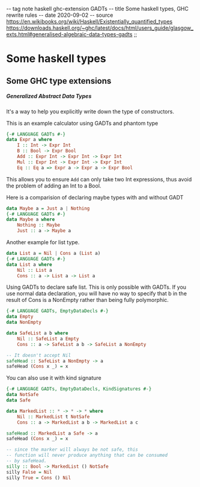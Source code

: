-- tag note haskell ghc-extension GADTs
-- title Some haskell types, GHC rewrite rules
-- date 2020-09-02
-- source https://en.wikibooks.org/wiki/Haskell/Existentially_quantified_types
          https://downloads.haskell.org/~ghc/latest/docs/html/users_guide/glasgow_exts.html#generalised-algebraic-data-types-gadts
;;
# Some haskell types

## Some GHC type extensions
##### Generalized Abstract Data Types
It's a way to help you explicitly write down the type of constructors.

This is an example calculator using GADTs and phantom type
```haskell
{-# LANGUAGE GADTs #-}
data Expr a where
    I :: Int -> Expr Int
    B :: Bool -> Expr Bool
    Add :: Expr Int -> Expr Int -> Expr Int
    Mul :: Expr Int -> Expr Int -> Expr Int
    Eq :: Eq a => Expr a -> Expr a -> Expr Bool
```

This allows you to ensure `Add` can only take two Int expressions, thus avoid the problem of adding an Int to a Bool.

Here is a comparision of declaring maybe types with and without GADT
```haskell
data Maybe a = Just a | Nothing
{-# LANGUAGE GADTs #-}
data Maybe a where
    Nothing :: Maybe
    Just :: a -> Maybe a
```

Another example for list type.
```haskell
data List a = Nil | Cons a (List a)
{-# LANGUAGE GADTs #-}
data List a where
    Nil :: List a
    Cons :: a -> List a -> List a
```

Using GADTs to declare safe list. This is only possible with GADTs. If you use normal data declaration, you will have no way to specify that b in the result of Cons is a NonEmpty rather than being fully polymorphic.

```haskell
{-# LANGUAGE GADTs, EmptyDataDecls #-}
data Empty
data NonEmpty

data SafeList a b where
    Nil :: SafeList a Empty
    Cons :: a -> SafeList a b -> SafeList a NonEmpty

-- It doesn't accept Nil
safeHead :: SafeList a NonEmpty -> a
safeHead (Cons x _) = x
```

You can also use it with kind signature

```haskell
{-# LANGUAGE GADTs, EmptyDataDecls, KindSignatures #-}
data NotSafe
data Safe

data MarkedList :: * -> * -> * where
    Nil :: MarkedList t NotSafe
    Cons :: a -> MarkedList a b -> MarkedList a c

safeHead :: MarkedList a Safe -> a
safeHead (Cons x _) = x

-- since the marker will always be not safe, this
-- function will never produce anything that can be consumed
-- by safeHead.
silly :: Bool -> MarkedList () NotSafe
silly False = Nil
silly True = Cons () Nil
```
